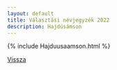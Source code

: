 ```yaml
---
layout: default
title: Választási névjegyzék 2022
description: Hajdúsámson
---
```


{% include Hajduusaamson.html %}

[Vissza](./)